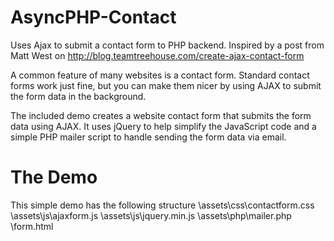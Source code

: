 # AsyncPHP-Contact
Uses Ajax to submit a contact form to PHP backend. Inspired by a post from Matt West on http://blog.teamtreehouse.com/create-ajax-contact-form

A common feature of many websites is a contact form. Standard contact forms work just fine, but you can make them nicer by using AJAX to submit the form data in the background.

The included demo creates a website contact form that submits the form data using AJAX. It uses jQuery to help simplify the JavaScript code and a simple PHP mailer script to handle sending the form data via email.

# The Demo

This simple demo has the following structure
	\assets\css\contactform.css
	\assets\js\ajaxform.js
	\assets\js\jquery.min.js
	\assets\php\mailer.php
	\form.html